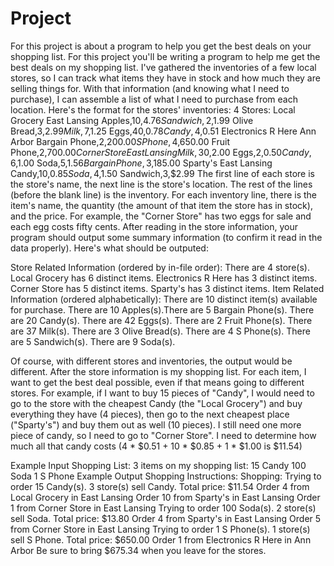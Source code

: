 # Project
For this project is about a program to help you get the best deals on your shopping list. 
For this project you'll be writing a program to help me get the best deals on my shopping list. I've
gathered the inventories of a few local stores, so I can track what items they have in stock and how
much they are selling things for. With that information (and knowing what I need to purchase), I can
assemble a list of what I need to purchase from each location.
Here's the format for the stores' inventories:
4 Stores:
Local Grocery
East Lansing
Apples,10,$4.76
Sandwich,2,$1.99
Olive Bread,3,$2.99
Milk,7,$1.25
Eggs,40,$0.78
Candy,4,$0.51
Electronics R Here
Ann Arbor
Bargain Phone,2,$200.00
S Phone,4,$650.00
Fruit Phone,2,$700.00
Corner Store
East Lansing
Milk,30,$2.00
Eggs,2,$0.50
Candy,6,$1.00
Soda,5,$1.56
Bargain Phone,3,$185.00
Sparty's
East Lansing
Candy,10,$0.85
Soda,4,$1.50
Sandwich,3,$2.99
The first line of each store is the store's name, the next line is the store's location. The rest of the
lines (before the blank line) is the inventory.
For each inventory line, there is the item's name, the quantity (the amount of that item the store has
in stock), and the price. For example, the "Corner Store" has two eggs for sale and each egg costs
fifty cents.
After reading in the store information, your program should output some summary information (to
confirm it read in the data properly).
Here's what should be outputed:

Store Related Information (ordered by in-file order):
There are 4 store(s).
Local Grocery has 6 distinct items.
Electronics R Here has 3 distinct items.
Corner Store has 5 distinct items.
Sparty's has 3 distinct items.
Item Related Information (ordered alphabetically):
There are 10 distinct item(s) available for purchase.
There are 10 Apples(s).There are 5 Bargain Phone(s).
There are 20 Candy(s).
There are 42 Eggs(s).
There are 2 Fruit Phone(s).
There are 37 Milk(s).
There are 3 Olive Bread(s).
There are 4 S Phone(s).
There are 5 Sandwich(s).
There are 9 Soda(s).

Of course, with different stores and inventories, the output would be different.
After the store information is my shopping list. For each item, I want to get the best deal possible,
even if that means going to different stores.
For example, if I want to buy 15 pieces of "Candy", I would need to go to the store with the cheapest
Candy (the "Local Grocery") and buy everything they have (4 pieces), then go to the next cheapest
place ("Sparty's") and buy them out as well (10 pieces). I still need one more piece of candy, so I need
to go to "Corner Store". I need to determine how much all that candy costs (4 * $0.51 + 10 * $0.85 +
1 * $1.00 is $11.54)

Example Input Shopping List:
3 items on my shopping list:
15 Candy
100 Soda
1 S Phone
Example Output Shopping Instructions:
Shopping:
Trying to order 15 Candy(s).
3 store(s) sell Candy.
Total price: $11.54
Order 4 from Local Grocery in East Lansing
Order 10 from Sparty's in East Lansing
Order 1 from Corner Store in East Lansing
Trying to order 100 Soda(s).
2 store(s) sell Soda.
Total price: $13.80
Order 4 from Sparty's in East Lansing
Order 5 from Corner Store in East Lansing
Trying to order 1 S Phone(s).
1 store(s) sell S Phone.
Total price: $650.00
Order 1 from Electronics R Here in Ann Arbor
Be sure to bring $675.34 when you leave for the stores.

